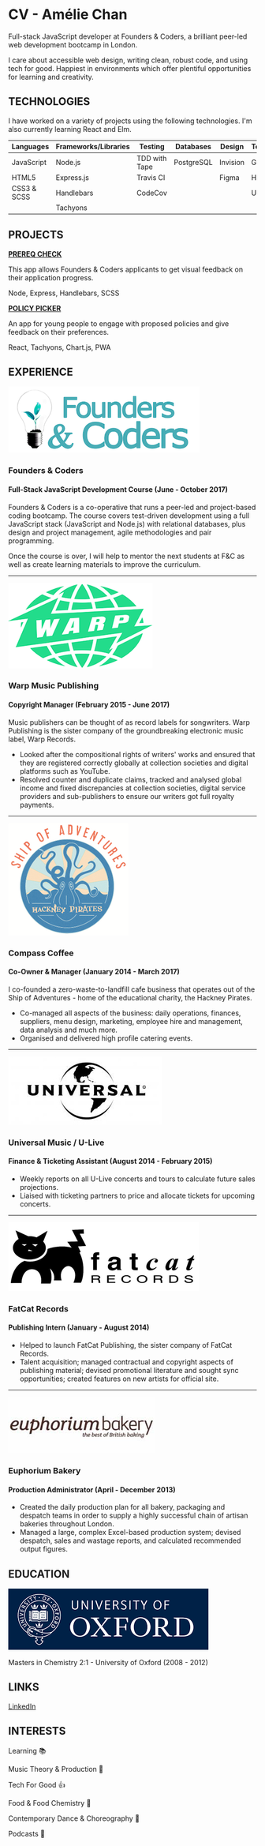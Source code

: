 # CV - Amélie Chan

Full-stack JavaScript developer at Founders & Coders, a brilliant peer-led web development bootcamp in London.

I care about accessible web design, writing clean, robust code, and using tech for good. Happiest in environments which offer plentiful opportunities for learning and creativity.

## TECHNOLOGIES

I have worked on a variety of projects using the following technologies. I'm also currently learning React and Elm.

| Languages | Frameworks/Libraries | Testing | Databases | Design | Tools/Others |
| -------- | -------- | -------- | -------- |-------- |-------- |
| JavaScript     | Node.js     | TDD with Tape| PostgreSQL     | Invision | Git, GitHub     |
| HTML5 | Express.js | Travis CI | | Figma | Heroku |
| CSS3 & SCSS | Handlebars | CodeCov |    |      | User Testing |
|  | Tachyons |  |    |      |  |

## PROJECTS

**[PREREQ CHECK](https://www.github.com/ameliejyc/prereq-check)**

This app allows Founders & Coders applicants to get visual feedback on their application progress.

Node, Express, Handlebars, SCSS

**[POLICY PICKER](https://www.github.com/astroash/policy-picker)**

An app for young people to engage with proposed policies and give feedback on their preferences.

React, Tachyons, Chart.js, PWA

## EXPERIENCE

![](/images/fac-logo.png?raw=true "F&C Logo")

### Founders & Coders

#### Full-Stack JavaScript Development Course (June - October 2017)

Founders & Coders is a co-operative that runs a peer-led and project-based coding bootcamp. The course covers test-driven development using a full JavaScript stack (JavaScript and Node.js) with relational databases, plus design and project management, agile methodologies and pair programming.

Once the course is over, I will help to mentor the next students at F&C as well as create learning materials to improve the curriculum.

------

![](/images/warp-logo.png?raw=true "Warp Logo")

### Warp Music Publishing

#### Copyright Manager (February 2015 - June 2017)

Music publishers can be thought of as record labels for songwriters. Warp Publishing is the sister company of the groundbreaking electronic music label, Warp Records.

* Looked after the compositional rights of writers' works and ensured that they are registered correctly globally at collection societies and digital platforms such as YouTube.
* Resolved counter and duplicate claims, tracked and analysed global income and fixed discrepancies at collection societies, digital service providers and sub-publishers to ensure our writers got full royalty payments.

------

![](/images/ship-logo.png?raw=true "Ship Logo")

### Compass Coffee

#### Co-Owner & Manager (January 2014 - March 2017)

I co-founded a zero-waste-to-landfill cafe business that operates out of the Ship of Adventures - home of the educational charity, the Hackney Pirates.
* Co-managed all aspects of the business: daily operations, finances, suppliers, menu design, marketing, employee hire and management, data analysis and much more.
* Organised and delivered high profile catering events.

------
![](/images/universal-logo.png?raw=true "Universal Logo")

### Universal Music / U-Live

#### Finance & Ticketing Assistant (August 2014 - February 2015)

* Weekly reports on all U-Live concerts and tours to calculate future sales projections.
* Liaised with ticketing partners to price and allocate tickets for upcoming concerts.

------

![](/images/fatcat-logo.png?raw=true "FatCat Logo")

### FatCat Records

#### Publishing Intern (January - August 2014)

* Helped to launch FatCat Publishing, the sister company of FatCat Records.
* Talent acquisition; managed contractual and copyright aspects of publishing material; devised promotional literature and sought sync opportunities; created features on new artists for official site.

------

![](/images/euphorium-logo.png?raw=true "Euphorium Logo")

### Euphorium Bakery

#### Production Administrator (April - December 2013)

* Created the daily production plan for all bakery, packaging and despatch teams in order to supply a highly successful chain of artisan bakeries throughout London.
* Managed a large, complex Excel-based production system; devised despatch, sales and wastage reports, and calculated recommended output figures.

## EDUCATION

![](/images/oxford-logo.png?raw=true "University of Oxford")

Masters in Chemistry 2:1 - University of Oxford (2008 - 2012)

## LINKS

[LinkedIn](https://www.linkedin.com/in/am%C3%A9lie-chan-413aa77b/)

## INTERESTS

Learning :books:

Music Theory & Production :musical_keyboard:

Tech For Good :+1:

Food & Food Chemistry :ramen:

Contemporary Dance & Choreography :dancer:

Podcasts :thought_balloon:
